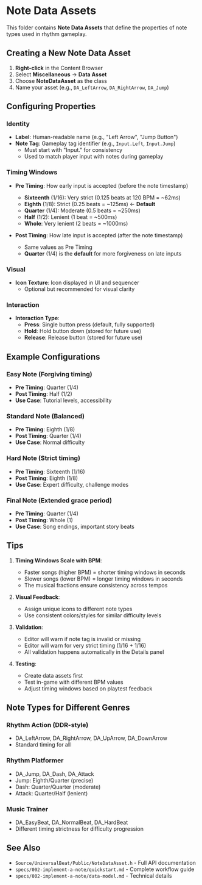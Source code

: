 # Note Data Assets

This folder contains **Note Data Assets** that define the properties of note types used in rhythm gameplay.

## Creating a New Note Data Asset

1. **Right-click** in the Content Browser
2. Select **Miscellaneous** → **Data Asset**
3. Choose **NoteDataAsset** as the class
4. Name your asset (e.g., `DA_LeftArrow`, `DA_RightArrow`, `DA_Jump`)

## Configuring Properties

### Identity
- **Label**: Human-readable name (e.g., "Left Arrow", "Jump Button")
- **Note Tag**: Gameplay tag identifier (e.g., `Input.Left`, `Input.Jump`)
  - Must start with "Input." for consistency
  - Used to match player input with notes during gameplay

### Timing Windows
- **Pre Timing**: How early input is accepted (before the note timestamp)
  - **Sixteenth** (1/16): Very strict (0.125 beats at 120 BPM = ~62ms)
  - **Eighth** (1/8): Strict (0.25 beats = ~125ms) ← **Default**
  - **Quarter** (1/4): Moderate (0.5 beats = ~250ms)
  - **Half** (1/2): Lenient (1 beat = ~500ms)
  - **Whole**: Very lenient (2 beats = ~1000ms)

- **Post Timing**: How late input is accepted (after the note timestamp)
  - Same values as Pre Timing
  - **Quarter** (1/4) is the **default** for more forgiveness on late inputs

### Visual
- **Icon Texture**: Icon displayed in UI and sequencer
  - Optional but recommended for visual clarity

### Interaction
- **Interaction Type**: 
  - **Press**: Single button press (default, fully supported)
  - **Hold**: Hold button down (stored for future use)
  - **Release**: Release button (stored for future use)

## Example Configurations

### Easy Note (Forgiving timing)
- **Pre Timing**: Quarter (1/4)
- **Post Timing**: Half (1/2)
- **Use Case**: Tutorial levels, accessibility

### Standard Note (Balanced)
- **Pre Timing**: Eighth (1/8)
- **Post Timing**: Quarter (1/4)
- **Use Case**: Normal difficulty

### Hard Note (Strict timing)
- **Pre Timing**: Sixteenth (1/16)
- **Post Timing**: Eighth (1/8)
- **Use Case**: Expert difficulty, challenge modes

### Final Note (Extended grace period)
- **Pre Timing**: Quarter (1/4)
- **Post Timing**: Whole (1)
- **Use Case**: Song endings, important story beats

## Tips

1. **Timing Windows Scale with BPM**: 
   - Faster songs (higher BPM) = shorter timing windows in seconds
   - Slower songs (lower BPM) = longer timing windows in seconds
   - The musical fractions ensure consistency across tempos

2. **Visual Feedback**:
   - Assign unique icons to different note types
   - Use consistent colors/styles for similar difficulty levels

3. **Validation**:
   - Editor will warn if note tag is invalid or missing
   - Editor will warn for very strict timing (1/16 + 1/16)
   - All validation happens automatically in the Details panel

4. **Testing**:
   - Create data assets first
   - Test in-game with different BPM values
   - Adjust timing windows based on playtest feedback

## Note Types for Different Genres

### Rhythm Action (DDR-style)
- DA_LeftArrow, DA_RightArrow, DA_UpArrow, DA_DownArrow
- Standard timing for all

### Rhythm Platformer
- DA_Jump, DA_Dash, DA_Attack
- Jump: Eighth/Quarter (precise)
- Dash: Quarter/Quarter (moderate)
- Attack: Quarter/Half (lenient)

### Music Trainer
- DA_EasyBeat, DA_NormalBeat, DA_HardBeat
- Different timing strictness for difficulty progression

## See Also
- `Source/UniversalBeat/Public/NoteDataAsset.h` - Full API documentation
- `specs/002-implement-a-note/quickstart.md` - Complete workflow guide
- `specs/002-implement-a-note/data-model.md` - Technical details
